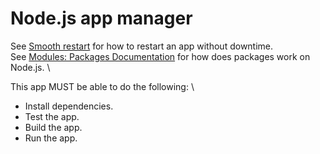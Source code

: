 # Node.js app manager

See [Smooth restart](https://stackoverflow.com/questions/6562341/node-js-how-to-create-smooth-restart-of-launched-app) for how to restart an app
without downtime. \
See [Modules: Packages Documentation](https://nodejs.org/api/packages.html) for
how does packages work on Node.js. \


This app MUST be able to do the following: \
 * Install dependencies.
 * Test the app.
 * Build the app.
 * Run the app.
